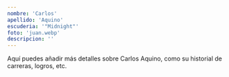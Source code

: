 ```yaml
---
nombre: 'Carlos'
apellido: 'Aquino'
escuderia: '"Midnight"'
foto: 'juan.webp'
descripcion: ''
---
```


Aquí puedes añadir más detalles sobre Carlos Aquino, como su historial de carreras, logros, etc.
